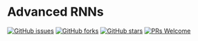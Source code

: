 # Advanced RNNs
[![GitHub issues](https://img.shields.io/github/issues/Develop-Packt/Advanced-RNNs.svg)](https://github.com/Develop-Packt/Advanced-RNNs/issues)
[![GitHub forks](https://img.shields.io/github/forks/Develop-Packt/Advanced-RNNs.svg)](https://github.com/Develop-Packt/Advanced-RNNs/network)
[![GitHub stars](https://img.shields.io/github/stars/Develop-Packt/Advanced-RNNs.svg)](https://github.com/Develop-Packt/Advanced-RNNs/stargazers)
[![PRs Welcome](https://img.shields.io/badge/PRs-welcome-brightgreen.svg)](https://github.com/Develop-Packt/Advanced-RNNs/pulls)
